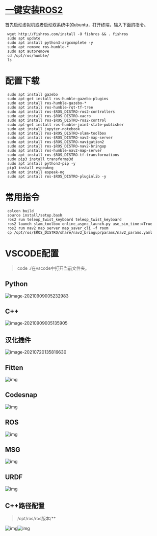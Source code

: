 # [一键安装ROS2](https://fishros.com/d2lros2/#/humble/chapt1/get_started/3.动手安装ROS2?id=_1一键安装ros2)

首先启动虚拟机或者启动双系统中的ubuntu，打开终端，输入下面的指令。

```
 wget http://fishros.com/install -O fishros && . fishros
 sudo apt update
 sudo apt install python3-argcomplete -y
 sudo apt remove ros-humble-*
 sudo apt autoremove
 cd /opt/ros/humble/
 ls
```

# 配置下载

```
 sudo apt install gazebo
 sudo apt-get install ros-humble-gazebo-plugins
 sudo apt install ros-humble-gazebo-*
 sudo apt install ros-humble-rqt-tf-tree
 sudo apt install ros-$ROS_DISTRO-ros2-controllers
 sudo apt install ros-$ROS_DISTRO-xacro
 sudo apt install ros-$ROS_DISTRO-ros2-control
 sudo apt-get install ros-humble-joint-state-publisher
 sudo apt install jupyter-notebook
 sudo apt install ros-$ROS_DISTRO-slam-toolbox
 sudo apt install ros-$ROS_DISTRO-nav2-map-server
 sudo apt install ros-$ROS_DISTRO-navigation2
 sudo apt install ros-$ROS_DISTRO-nav2-bringup
 sudo apt install ros-humble-nav2-map-server
 sudo apt install ros-$ROS_DISTRO-tf-transformations
 sudo pip3 install transforms3d
 sudo apt install python3-pip -y
 pip3 install espeakng
 sudo apt install espeak-ng
 sudo apt install ros-$ROS_DISTRO-pluginlib -y
```

 

 

# 常用指令

```
 colcon build
 source install/setup.bash
 ros2 run teleop_twist_keyboard teleop_twist_keyboard
 ros2 launch slam_toolbox online_async_launch.py use_sim_time:=True
 ros2 run nav2_map_server map_saver_cli -f room
 cp /opt/ros/$ROS_DISTRO/share/nav2_bringup/params/nav2_params.yaml
```

 

 

# VSCODE配置

> code ./在vscode中打开当前文件夹。

## **Python**

![image-20210909005232983](http://qxmapdepot.xiaoq11.cn/picture/image-20210909005232983.png)

## **C++**

![image-20210909005135905](http://qxmapdepot.xiaoq11.cn/picture/image-20210909005135905.png)

## 汉化插件

![image-20210720135816630](http://qxmapdepot.xiaoq11.cn/picture/image-20210720135816630.png)

## Fitten

![img](http://qxmapdepot.xiaoq11.cn/picture/%E5%B1%8F%E5%B9%95%E6%88%AA%E5%9B%BE-2024-12-25-105802.png)

## Codesnap

![img](http://qxmapdepot.xiaoq11.cn/picture/%E5%B1%8F%E5%B9%95%E6%88%AA%E5%9B%BE-2024-12-25-110240-e1735199422463.png)

## ROS

![img](http://qxmapdepot.xiaoq11.cn/picture/%E5%B1%8F%E5%B9%95%E6%88%AA%E5%9B%BE-2024-12-25-110453.png)

## MSG

![img](http://qxmapdepot.xiaoq11.cn/picture/%E5%B1%8F%E5%B9%95%E6%88%AA%E5%9B%BE-2024-12-25-110806-e1735199461593.png)

## URDF

![img](http://qxmapdepot.xiaoq11.cn/picture/%E5%B1%8F%E5%B9%95%E6%88%AA%E5%9B%BE-2024-12-25-110907-e1735199474971.png)

## C++路径配置

> /opt/ros/ros版本/**

![img](http://qxmapdepot.xiaoq11.cn/picture/%E5%B1%8F%E5%B9%95%E6%88%AA%E5%9B%BE-2024-12-25-111624.png)![img](http://qxmapdepot.xiaoq11.cn/picture/%E5%B1%8F%E5%B9%95%E6%88%AA%E5%9B%BE-2024-12-25-111707-e1735097036643.png)

 
